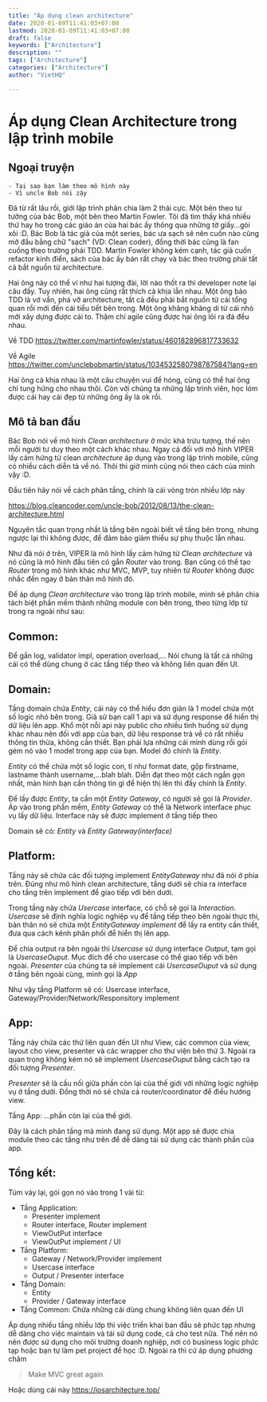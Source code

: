 ```yaml
---
title: "Áp dụng clean architecture"
date: 2020-01-09T11:41:03+07:00
lastmod: 2020-01-09T11:41:03+07:00
draft: false
keywords: ["Architecture"]
description: ""
tags: ["Architecture"]
categories: ["Architecture"]
author: "VietHQ"

---
```


# Áp dụng Clean Architecture trong lập trình mobile

## Ngoại truyện

    - Tại sao bạn làm theo mô hình này
    - Vì uncle Bob nói zậy

Đã từ rất lâu rồi, giới lập trình phân chia làm 2 thái cực. Một bên theo tư tưởng của bác Bob, một bên theo Martin Fowler. Tôi đã tìm thấy khá nhiều thứ hay ho trong các giáo án của hai bác ấy thông qua những tờ giấy...gói xôi :D. Bác Bob là tác giả của một series, bác ưa sạch sẽ nên cuốn nào cũng mở đầu bằng chữ "sạch" (VD: Clean coder), đồng thời bác cũng là fan cuồng theo trường phái TDD. Martin Fowler không kém cạnh, tác giả cuốn refactor kinh điển, sách của bác ấy bán rất chạy và bác theo trường phái tất cả bắt nguồn từ architecture.

Hai ông này có thể ví như hai tượng đài, lời nào thốt ra thì developer note lại câu đấy. Tuy nhiên, hai ông cũng rất thích cà khịa lẫn nhau. Một ông bảo TDD là vớ vẩn, phá vỡ architecture, tất cả đều phải bắt nguồn từ cái tổng quan rồi mới đến cái tiểu tiết bên trong. Một ông khăng khăng di từ cái nhỏ mới xây dựng được cái to. Thậm chí agile cũng được hai ông lôi ra đá đểu nhau.

Về TDD https://twitter.com/martinfowler/status/460182896817733632

Về Agile https://twitter.com/unclebobmartin/status/1034532580798787584?lang=en

Hai ông cà khịa nhau là một câu chuyện vui để hóng, cũng có thể hai ông chỉ tung hứng cho nhau thôi. Còn với chúng ta những lập trình viên, học lóm được cái hay cái đẹp từ những ông ấy là ok rồi.

## Mô tả ban đầu

Bác Bob nói về mô hình *Clean architecture* ở mức khá trừu tượng, thế nên mỗi người tư duy theo một cách khác nhau. Ngay cả đối với mô hình VIPER lấy cảm hứng từ clean *architecture* áp dụng vào trong lập trình mobile, cũng có nhiều cách diễn tả về nó. Thôi thì giờ mình cũng nói theo cách của mình vậy :D.

Đầu tiên hãy nói về cách phân tầng, chính là cái vòng tròn nhiều lớp này

https://blog.cleancoder.com/uncle-bob/2012/08/13/the-clean-architecture.html

Nguyên tắc quan trọng nhất là tầng bên ngoài biết về tầng bên trong, nhưng ngược lại thì không được, để đảm bảo giảm thiểu sự phụ thuộc lẫn nhau.

Như đã nói ở trên, VIPER là mô hình lấy cảm hứng từ *Clean architecture* và nó cũng là mô hình đầu tiên có gắn *Router* vào trong. Bạn cũng có thể tạo *Router* trong mô hình khác như MVC, MVP, tuy nhiên từ *Router* không được nhắc đến ngay ở bản thân mô hình đó.

Để áp dụng *Clean architecture* vào trong lập trình mobile, mình sẽ phân chia tách biệt phần mềm thành những module con bên trong, theo từng lớp từ trong ra ngoài như sau:

## Common:

Để gắn log, validator impl, operation overload,...
Nói chung là tất cả những cái có thể dùng chung ở các tầng tiếp theo và không liên quan đến UI.

## Domain:

Tầng domain chứa *Entity*, cái này có thể hiểu đơn giản là 1 model chứa một số logic nhỏ bên trong. Giả sử bạn call 1 api và sử dụng response để hiển thị dữ liệu lên app. Khổ một nỗi api này public cho nhiều tình huống sử dụng khác nhau nên đối với app của bạn, dữ liệu response trả về có rất nhiều thông tin thừa, không cần thiết. Bạn phải lựa những cái mình dùng rồi gói gém nó vào 1 model trong app của bạn. Model đó chính là *Entity*.

*Entity* có thể chứa một số logic con, tỉ như format date, gộp firstname, lastname thành username,...blah blah. Diễn đạt theo một cách ngắn gọn nhất, màn hình bạn cần thông tin gì để hiện thị lên thì đấy chính là *Entity*.

Để lấy được *Entity*, ta cần một *Entity Gateway*, có người sẽ gọi là *Provider*. Áp vào trong phần mềm, *Entity Gateway* có thể là Network interface phục vụ lấy dữ liệu. Interface này sẽ được implement ở tầng tiếp theo

Domain sẽ có: *Entity* và *Entity Gateway(interface)*

## Platform:

Tầng này sẽ chứa các đối tượng implement *EntityGateway* như đã nói ở phía trên. Đúng như mô hình clean architecture, tầng dưới sẽ chìa ra interface cho tầng trên implement để giao tiếp với bên dưới.

Trong tầng này chứa *Usercase* interface, có chỗ sẽ gọi là *Interaction*. *Usercase* sẽ định nghĩa logic nghiệp vụ để tầng tiếp theo bên ngoài thực thi, bản thân nó sẽ chứa một *EntityGateway implement* để lấy ra entity cần thiết, đưa qua cách kênh phân phối để hiển thị lên app.

Để chìa output ra bên ngoài thì *Usercase* sử dụng interface *Output*, tạm gọi là *UsercaseOuput*. Mục đích để cho usercase có thể giao tiếp với bên ngoài. *Presenter* của chúng ta sẽ implement cái *UsercaseOuput* và sử dụng ở tầng bên ngoài cùng, mình gọi là *App*

Như vậy tầng Platform sẽ có: Usercase interface, Gateway/Provider/Network/Responsitory implement

## App:

Tầng này chứa các thứ liên quan đến UI như View, các common của view, layout cho view, presenter và các wrapper cho thư viện bên thứ 3. Ngoài ra quan trọng không kém nó sẽ implement *UsercaseOuput* bằng cách tạo ra đối tượng *Presenter*.

*Presenter* sẽ là cầu nối giữa phần còn lại của thế giới với những logic nghiệp vụ ở tầng dưới. Đồng thời nó sẽ chứa cả router/coordinator để điều hướng view.

Tầng App: ...phần còn lại của thế giới.

Đây là cách phân tầng mà mình đang sử dụng. Một app sẽ được chia module theo các tầng như trên để dễ dàng tái sử dụng các thành phần của app.

## Tổng kết:

Túm váy lại, gói gọn nó vào trong 1 vài từ:

- Tầng Application:
    + Presenter implement
    + Router interface, Router implement
    + ViewOutPut interface
    + ViewOutPut implement / UI
- Tầng Platform:
    + Gateway / Network/Provider implement
    + Usercase interface
    + Output / Presenter interface
- Tầng Domain:
    + Entity
    + Provider / Gateway interface
- Tầng Common: Chứa những cái dùng chung không liên quan đến UI

Áp dụng nhiều tầng nhiều lớp thì việc triển khai ban đầu sẽ phức tạp nhưng dễ dàng cho việc maintain và tái sử dụng code, cả cho test nữa. Thế nên nó nên được sử dụng cho môi trường doanh nghiệp, nơi có business logic phức tạp hoặc bạn tự làm pet project để học :D. Ngoài ra thì cứ áp dụng phương châm 

> Make MVC great again

Hoặc dùng cái này https://iosarchitecture.top/


